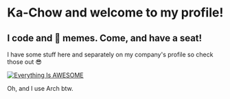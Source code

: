 <h1>Ka-Chow and welcome to my profile!</h1>
<h2>I code and 🍲 memes. Come, and have a seat!</h2>

<p>I have some stuff here and separately on my company's profile so check those out 😎</p>

[![Everything Is AWESOME](http://i.imgur.com/Ot5DWAW.png)](https://www.youtube.com/watch?v=dQw4w9WgXcQ "Everything Is AWESOME")

<p>Oh, and I use Arch btw.</p>
